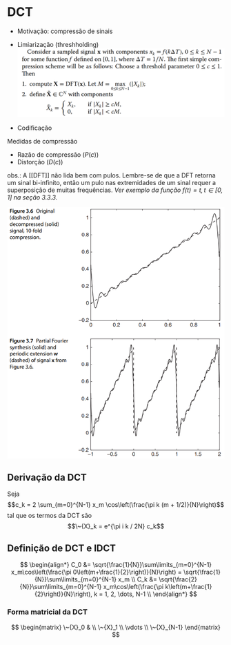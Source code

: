# DCT

- Motivação: compressão de sinais

- Limiarização (threshholding)
  ![limiarização](image-4.png)
- Codificação

Medidas de compressão
- Razão de compressão ($P(c)$)
- Distorção ($D(c)$)

obs.: A [[DFT]] não lida bem com pulos. Lembre-se de que a DFT retorna um sinal bi-infinito, então um pulo nas extremidades de um sinal requer a superposição de muitas frequências.
*Ver exemplo da função $f(t) = t, t \in [0,1]$ na seção 3.3.3.*

![DFT estendida da função identidade](image-5.png)

## Derivação da DCT

Seja
$$c_k = 2 \sum_{m=0}^{N-1} x_m \cos\left(\frac{\pi k (m + 1/2)}{N}\right)$$
tal que os termos da DCT são
$$\~{X}_k = e^{\pi i k / 2N} c_k$$

## Definição de DCT e IDCT
$$
\begin{align*}
	C_0 &= \sqrt{\frac{1}{N}}\sum\limits_{m=0}^{N-1} x_m\cos\left(\frac{\pi 0\left(m+\frac{1}{2}\right)}{N}\right)
	= \sqrt{\frac{1}{N}}\sum\limits_{m=0}^{N-1} x_m \\
	C_k &= \sqrt{\frac{2}{N}}\sum\limits_{m=0}^{N-1} x_m\cos\left(\frac{\pi k\left(m+\frac{1}{2}\right)}{N}\right), k = 1, 2, \dots, N-1 \\
\end{align*}
$$

### Forma matricial da DCT
$$
\begin{matrix}
	\~{X}_0 & \\
	\~{X}_1 \\
	\vdots \\
	\~{X}_{N-1}
\end{matrix}
$$